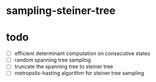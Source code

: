 # sampling-steiner-tree

# todo

- [ ] efficient determinant computation on consecutive states
- [ ] random spanning tree sampling
- [ ] truncate the spanning tree to steiner tree
- [ ] metropolis-hasting algorithm for steiner tree sampling